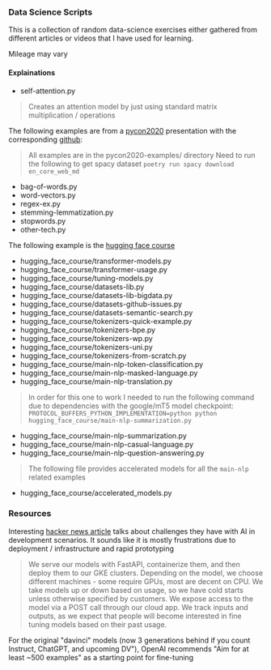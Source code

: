 ### Data Science Scripts

This is a collection of random data-science exercises either gathered from different articles
or videos that I have used for learning.

Mileage may vary

#### Explainations

- self-attention.py
> Creates an attention model by just using standard matrix multiplication / operations

The following examples are from a [pycon2020](https://www.youtube.com/watch?v=vyOgWhwUmec)
presentation with the corresponding [github](https://github.com/keithgalli/pycon2020):
> All examples are in the pycon2020-examples/ directory
> Need to run the following to get spacy dataset `poetry run spacy download en_core_web_md`
- bag-of-words.py
- word-vectors.py
- regex-ex.py
- stemming-lemmatization.py
- stopwords.py
- other-tech.py

The following example is the [hugging face course](https://huggingface.co/course/chapter0/1?fw=pt)
- hugging_face_course/transformer-models.py
- hugging_face_course/transformer-usage.py
- hugging_face_course/tuning-models.py
- hugging_face_course/datasets-lib.py
- hugging_face_course/datasets-lib-bigdata.py
- hugging_face_course/datasets-github-issues.py
- hugging_face_course/datasets-semantic-search.py
- hugging_face_course/tokenizers-quick-example.py
- hugging_face_course/tokenizers-bpe.py
- hugging_face_course/tokenizers-wp.py
- hugging_face_course/tokenizers-uni.py
- hugging_face_course/tokenizers-from-scratch.py
- hugging_face_course/main-nlp-token-classification.py
- hugging_face_course/main-nlp-masked-language.py
- hugging_face_course/main-nlp-translation.py
> In order for this one to work I needed to run the following command due to dependencies with the google/mT5 model checkpoint:
> `PROTOCOL_BUFFERS_PYTHON_IMPLEMENTATION=python python hugging_face_course/main-nlp-summarization.py`
- hugging_face_course/main-nlp-summarization.py
- hugging_face_course/main-nlp-casual-language.py
- hugging_face_course/main-nlp-question-answering.py
> The following file provides accelerated models for all the `main-nlp` related examples
- hugging_face_course/accelerated_models.py

### Resources

Interesting [hacker news article](https://news.ycombinator.com/item?id=34971883) talks about challenges they have with AI in development scenarios. It sounds like it is mostly frustrations due to deployment / infrastructure and rapid prototyping
> We serve our models with FastAPI, containerize them, and then deploy them to our GKE clusters. Depending on the model, we choose different machines - some require GPUs, most are decent on CPU. We take models up or down based on usage, so we have cold starts unless otherwise specified by customers. We expose access to the model via a POST call through our cloud app. We track inputs and outputs, as we expect that people will become interested in fine tuning models based on their past usage.

For the original "davinci" models (now 3 generations behind if you count Instruct, ChatGPT, and upcoming DV"), OpenAI recommends "Aim for at least ~500 examples" as a starting point for fine-tuning
